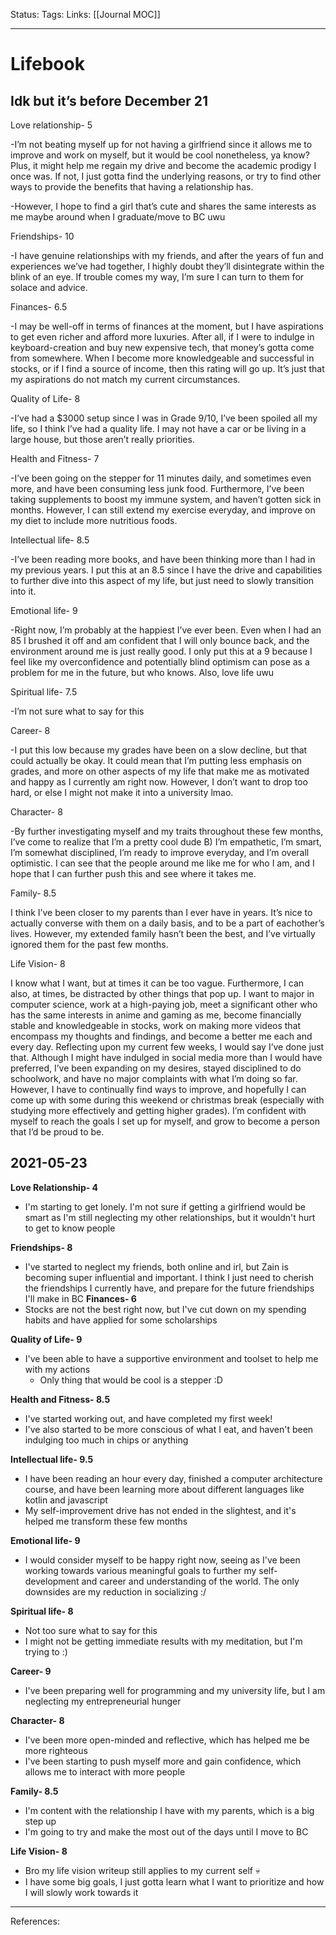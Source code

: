Status:
Tags:
Links: [[Journal MOC]]
___
# Lifebook


## Idk but it’s before December 21

Love relationship- 5

\-I’m not beating myself up for not having a girlfriend since it allows me to improve and work on myself, but it would be cool nonetheless, ya know? Plus, it might help me regain my drive and become the academic prodigy I once was. If not, I just gotta find the underlying reasons, or try to find other ways to provide the benefits that having a relationship has.

\-However, I hope to find a girl that’s cute and shares the same interests as me maybe around when I graduate/move to BC uwu

  

Friendships- 10

\-I have genuine relationships with my friends, and after the years of fun and experiences we’ve had together, I highly doubt they’ll disintegrate within the blink of an eye. If trouble comes my way, I’m sure I can turn to them for solace and advice.

  

Finances- 6.5

\-I may be well-off in terms of finances at the moment, but I have aspirations to get even richer and afford more luxuries. After all, if I were to indulge in keyboard-creation and buy new expensive tech, that money’s gotta come from somewhere. When I become more knowledgeable and successful in stocks, or if I find a source of income, then this rating will go up. It’s just that my aspirations do not match my current circumstances.

  

Quality of Life- 8

\-I’ve had a $3000 setup since I was in Grade 9/10, I’ve been spoiled all my life, so I think I’ve had a quality life. I may not have a car or be living in a large house, but those aren’t really priorities.

  

Health and Fitness- 7

\-I’ve been going on the stepper for 11 minutes daily, and sometimes even more, and have been consuming less junk food. Furthermore, I’ve been taking supplements to boost my immune system, and haven’t gotten sick in months. However, I can still extend my exercise everyday, and improve on my diet to include more nutritious foods.

  

Intellectual life- 8.5

\-I’ve been reading more books, and have been thinking more than I had in my previous years. I put this at an 8.5 since I have the drive and capabilities to further dive into this aspect of my life, but just need to slowly transition into it.

  

Emotional life- 9

\-Right now, I’m probably at the happiest I’ve ever been. Even when I had an 85 I brushed it off and am confident that I will only bounce back, and the environment around me is just really good. I only put this at a 9 because I feel like my overconfidence and potentially blind optimism can pose as a problem for me in the future, but who knows. Also, love life uwu

  

Spiritual life- 7.5

\-I’m not sure what to say for this

  

Career- 8

\-I put this low because my grades have been on a slow decline, but that could actually be okay. It could mean that I’m putting less emphasis on grades, and more on other aspects of my life that make me as motivated and happy as I currently am right now. However, I don’t want to drop too hard, or else I might not make it into a university lmao.

  

Character- 8

\-By further investigating myself and my traits throughout these few months, I’ve come to realize that I’m a pretty cool dude B) I’m empathetic, I’m smart, I’m somewhat disciplined, I’m ready to improve everyday, and I’m overall optimistic. I can see that the people around me like me for who I am, and I hope that I can further push this and see where it takes me.

  

Family- 8.5

I think I’ve been closer to my parents than I ever have in years. It’s nice to actually converse with them on a daily basis, and to be a part of eachother’s lives. However, my extended family hasn’t been the best, and I’ve virtually ignored them for the past few months.

  

Life Vision- 8

I know what I want, but at times it can be too vague. Furthermore, I can also, at times, be distracted by other things that pop up. I want to major in computer science, work at a high-paying job, meet a significant other who has the same interests in anime and gaming as me, become financially stable and knowledgeable in stocks, work on making more videos that encompass my thoughts and findings, and become a better me each and every day. Reflecting upon my current few weeks, I would say I’ve done just that. Although I might have indulged in social media more than I would have preferred, I’ve been expanding on my desires, stayed disciplined to do schoolwork, and have no major complaints with what I’m doing so far. However, I have to continually find ways to improve, and hopefully I can come up with some during this weekend or christmas break (especially with studying more effectively and getting higher grades). I’m confident with myself to reach the goals I set up for myself, and grow to become a person that I’d be proud to be.

## 2021-05-23 
**Love Relationship- 4**
- I'm starting to get lonely. I'm not sure if getting a girlfriend would be smart as I'm still neglecting my other relationships, but it wouldn't hurt to get to know people


**Friendships- 8**
- I've started to neglect my friends, both online and irl, but Zain is becoming super influential and important. I think I just need to cherish the friendships I currently have, and prepare for the future friendships I'll make in BC
**Finances- 6**
- Stocks are not the best right now, but I've cut down on my spending habits and have applied for some scholarships

**Quality of Life- 9**
- I've been able to have a supportive environment and toolset to help me with my actions
	- Only thing that would be cool is a stepper :D

**Health and Fitness- 8.5**
- I've started working out, and have completed my first week!
- I've also started to be more conscious of what I eat, and haven't been indulging too much in chips or anything

**Intellectual life- 9.5**
- I have been reading an hour every day, finished a computer architecture course, and have been learning more about different languages like kotlin and javascript
- My self-improvement drive has not ended in the slightest, and it's helped me transform these few months

**Emotional life- 9**
- I would consider myself to be happy right now, seeing as I've been working towards various meaningful goals to further my self-development and career and understanding of the world. The only downsides are my reduction in socializing :/

**Spiritual life- 8**
- Not too sure what to say for this
- I might not be getting immediate results with my meditation, but I'm trying to :)

**Career- 9**
- I've been preparing well for programming and my university life, but I am neglecting my entrepreneurial hunger

**Character- 8**
- I've been more open-minded and reflective, which has helped me be more righteous
- I've been starting to push myself more and gain confidence, which allows me to interact with more people

**Family- 8.5**
- I'm content with the relationship I have with my parents, which is a big step up
- I'm going to try and make the most out of the days until I move to BC


**Life Vision- 8**
- Bro my life vision writeup still applies to my current self 💀
- I have some big goals, I just gotta learn what I want to prioritize and how I will slowly work towards it
___
References:
